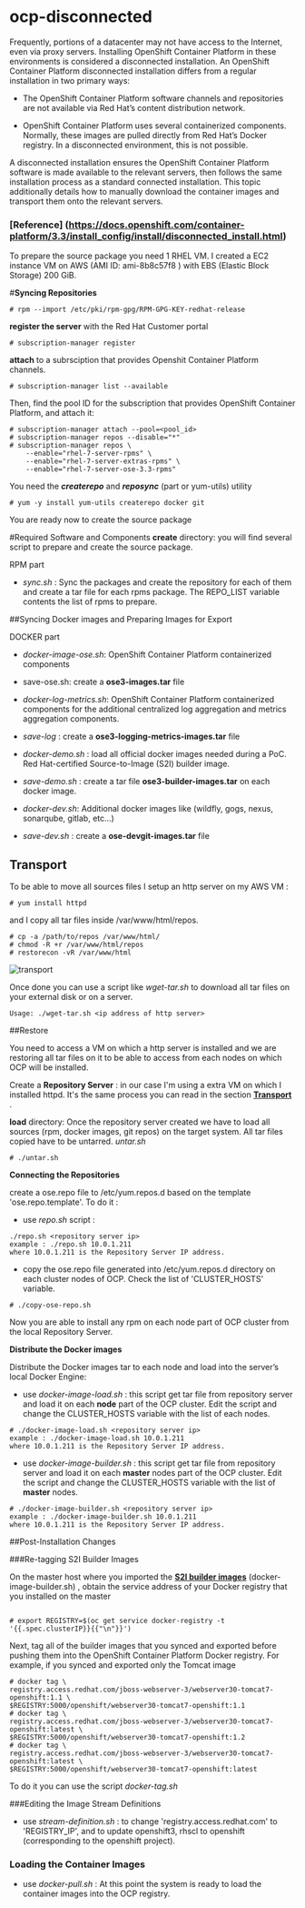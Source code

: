 # ocp-disconnected
Frequently, portions of a datacenter may not have access to the Internet, even via proxy servers. Installing OpenShift Container Platform in these environments is considered a disconnected installation.
An OpenShift Container Platform disconnected installation differs from a regular installation in two primary ways:

* The OpenShift Container Platform software channels and repositories are not available via Red Hat’s content distribution network.

* OpenShift Container Platform uses several containerized components. Normally, these images are pulled directly from Red Hat’s Docker registry. In a disconnected environment, this is not possible.

A disconnected installation ensures the OpenShift Container Platform software is made available to the relevant servers, then follows the same installation process as a standard connected installation. This topic additionally details how to manually download the container images and transport them onto the relevant servers.

### [Reference] (https://docs.openshift.com/container-platform/3.3/install_config/install/disconnected_install.html)

To prepare the source package you need 1 RHEL VM. I created a EC2 instance VM on AWS (AMI ID: ami-8b8c57f8 ) with EBS (Elastic Block Storage) 200 GiB.

#**Syncing Repositories** 
```
# rpm --import /etc/pki/rpm-gpg/RPM-GPG-KEY-redhat-release

```

**register the server** with the Red Hat Customer portal

```
# subscription-manager register

```
**attach** to a subrsciption that provides Openshit Container Platform channels.

```
# subscription-manager list --available

```

Then, find the pool ID for the subscription that provides OpenShift Container Platform, and attach it:


```
# subscription-manager attach --pool=<pool_id>
# subscription-manager repos --disable="*"
# subscription-manager repos \
    --enable="rhel-7-server-rpms" \
    --enable="rhel-7-server-extras-rpms" \
    --enable="rhel-7-server-ose-3.3-rpms"
```

You need the ***createrepo*** and ***reposync*** (part or yum-utils) utility

```
# yum -y install yum-utils createrepo docker git

```

You are ready now to create the source package

#Required Software and Components
**create** directory: you will find several script to prepare and create the source package. 

RPM part
 
* *sync.sh* : Sync the packages and create the repository for each of them and create a tar file for each rpms package.  The REPO_LIST variable contents the list of rpms to prepare.

##Syncing Docker images and Preparing Images for Export 

DOCKER part



* *docker-image-ose.sh*:  OpenShift Container Platform containerized components 
* save-ose.sh: create a **ose3-images.tar** file

* *docker-log-metrics.sh*: OpenShift Container Platform containerized components for the additional centralized log aggregation and metrics aggregation components.
* *save-log* : create a **ose3-logging-metrics-images.tar** file

* *docker-demo.sh* : load all official docker images needed during a PoC.  Red Hat-certified Source-to-Image (S2I) builder image.
* *save-demo.sh* : create a tar file **ose3-builder-images.tar** on each docker image.

* *docker-dev.sh*: Additional docker images like (wildfly, gogs, nexus, sonarqube, gitlab, etc...)
* *save-dev.sh* : create a **ose-devgit-images.tar** file



## <a name="transport"></a>Transport

To be able to move all sources files I setup an http server on my AWS VM :

```
# yum install httpd
```

and I copy all tar files inside /var/www/html/repos.

```
# cp -a /path/to/repos /var/www/html/
# chmod -R +r /var/www/html/repos
# restorecon -vR /var/www/html
```

![](https://github.com/dwojciec/ocp-disconnected/blob/master/images/transport.png "transport")


Once done you can use a script like *wget-tar.sh* to download all tar files on your external disk or on a server.
 

```
Usage: ./wget-tar.sh <ip address of http server>

```

##Restore

You need to access a VM on which a http server is installed and we are restoring all tar files on it to be able to access from each nodes on which OCP will be installed.

Create a **Repository Server** : in our case I'm using a extra VM on which I installed httpd. It's the same process you can read in the section [**Transport**](#transport) .

**load** directory:
Once the repository server created we have to load all sources (rpm, docker images, git repos) on the target system. All tar files copied have to be untarred. *untar.sh* 


```
# ./untar.sh 
```

**Connecting the Repositories**

create a ose.repo file to /etc/yum.repos.d based on the template 'ose.repo.template'. To do it :

* use *repo.sh* script : 

``` 
./repo.sh <repository server ip>
example : ./repo.sh 10.0.1.211 
where 10.0.1.211 is the Repository Server IP address.
```

* copy the ose.repo file generated into /etc/yum.repos.d directory on each cluster nodes of OCP. Check the list of 'CLUSTER_HOSTS' variable.

```# ./copy-ose-repo.sh
```


 Now you are able to install any rpm on each node part of OCP cluster from the local Repository Server.


**Distribute the Docker images**

Distribute the Docker images tar to each node and load into the server’s local Docker Engine:* use *docker-image-load.sh* : this script get tar file from repository server and load it on each **node** part of the OCP cluster. Edit the script and change the CLUSTER_HOSTS variable with the list of each nodes.
```# ./docker-image-load.sh <repository server ip>
example : ./docker-image-load.sh 10.0.1.211 
where 10.0.1.211 is the Repository Server IP address.
```

* <a name="builder"></a> use *docker-image-builder.sh* : this script get tar file from repository server and load it on each **master** nodes part of the OCP cluster. Edit the script and change the CLUSTER_HOSTS variable with the list of **master** nodes.

```# ./docker-image-builder.sh <repository server ip>
example : ./docker-image-builder.sh 10.0.1.211 
where 10.0.1.211 is the Repository Server IP address.
```

##Post-Installation Changes

###Re-tagging S2I Builder Images

On the master host where you imported the [**S2I builder images**](#builder) (docker-image-builder.sh) , obtain the service address of your Docker registry that you installed on the master

```

# export REGISTRY=$(oc get service docker-registry -t '{{.spec.clusterIP}}{{"\n"}}')
```


Next, tag all of the builder images that you synced and exported before pushing them into the OpenShift Container Platform Docker registry. For example, if you synced and exported only the Tomcat image


```
# docker tag \
registry.access.redhat.com/jboss-webserver-3/webserver30-tomcat7-openshift:1.1 \
$REGISTRY:5000/openshift/webserver30-tomcat7-openshift:1.1
# docker tag \
registry.access.redhat.com/jboss-webserver-3/webserver30-tomcat7-openshift:latest \
$REGISTRY:5000/openshift/webserver30-tomcat7-openshift:1.2
# docker tag \
registry.access.redhat.com/jboss-webserver-3/webserver30-tomcat7-openshift:latest \
$REGISTRY:5000/openshift/webserver30-tomcat7-openshift:latest
```


To do it you can use the script *docker-tag.sh*




###Editing the Image Stream Definitions

* use *stream-definition.sh* : to change 'registry.access.redhat.com' to 'REGISTRY_IP', and to update openshift3, rhscl to openshift (corresponding to the openshift project).


### Loading the Container Images
* use *docker-pull.sh* : At this point the system is ready to load the container images into the OCP registry.
